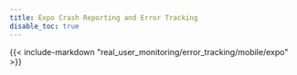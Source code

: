 ```yaml
---
title: Expo Crash Reporting and Error Tracking
disable_toc: true
---
```


{{< include-markdown "real_user_monitoring/error_tracking/mobile/expo" >}}